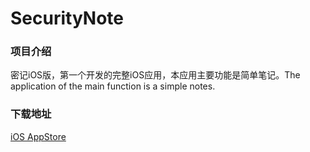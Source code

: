 # SecurityNote
### 项目介绍
密记iOS版，第一个开发的完整iOS应用，本应用主要功能是简单笔记。The application of the main function is a simple notes.


### 下载地址
[iOS AppStore](https://appsto.re/cn/cwRi3.i)
